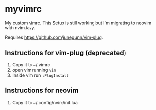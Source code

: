 # myvimrc

My custom vimrc. This Setup is still working but I'm migrating to neovim with nvim.lazy.

Requires https://github.com/junegunn/vim-plug.

## Instructions for  vim-plug (deprecated)

1. Copy it to ~/.vimrc
2. open vim  running `vim`
3. Inside vim run `:PlugInstall`

## Instructions for neovim

1. Copy it to ~/.config/nvim/init.lua


